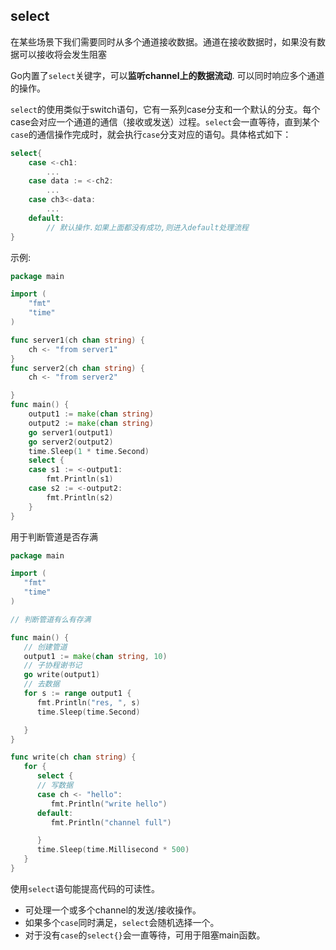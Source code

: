 ## select 

在某些场景下我们需要同时从多个通道接收数据。通道在接收数据时，如果没有数据可以接收将会发生阻塞 

Go内置了`select`关键字，可以**监听channel上的数据流动**. 可以同时响应多个通道的操作。

`select`的使用类似于switch语句，它有一系列case分支和一个默认的分支。每个case会对应一个通道的通信（接收或发送）过程。`select`会一直等待，直到某个`case`的通信操作完成时，就会执行`case`分支对应的语句。具体格式如下：

``` go
select{
    case <-ch1:
        ...
    case data := <-ch2:
        ...
    case ch3<-data:
        ...
    default:
        // 默认操作.如果上面都没有成功,则进入default处理流程
}
```

示例:

``` go
package main

import (
	"fmt"
	"time"
)

func server1(ch chan string) {
	ch <- "from server1"
}
func server2(ch chan string) {
	ch <- "from server2"

}
func main() {
	output1 := make(chan string)
	output2 := make(chan string)
	go server1(output1)
	go server2(output2)
	time.Sleep(1 * time.Second)
	select {
	case s1 := <-output1:
		fmt.Println(s1)
	case s2 := <-output2:
		fmt.Println(s2)
	}
}
```



用于判断管道是否存满

```go
package main

import (
   "fmt"
   "time"
)

// 判断管道有么有存满

func main() {
   // 创建管道
   output1 := make(chan string, 10)
   // 子协程谢书记
   go write(output1)
   // 去数据
   for s := range output1 {
      fmt.Println("res, ", s)
      time.Sleep(time.Second)

   }
}

func write(ch chan string) {
   for {
      select {
      // 写数据
      case ch <- "hello":
         fmt.Println("write hello")
      default:
         fmt.Println("channel full")

      }
      time.Sleep(time.Millisecond * 500)
   }
}
```



使用`select`语句能提高代码的可读性。

- 可处理一个或多个channel的发送/接收操作。
- 如果多个`case`同时满足，`select`会随机选择一个。
- 对于没有`case`的`select{}`会一直等待，可用于阻塞main函数。

